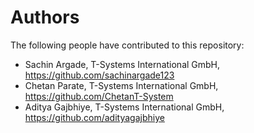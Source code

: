 # Authors

The following people have contributed to this repository:

* Sachin Argade, T-Systems International GmbH, https://github.com/sachinargade123
* Chetan Parate, T-Systems International GmbH, https://github.com/ChetanT-System
* Aditya Gajbhiye, T-Systems International GmbH, https://github.com/adityagajbhiye






